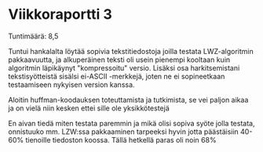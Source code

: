 # Viikkoraportti 3

Tuntimäärä: 8,5

Tuntui hankalalta löytää sopivia tekstitiedostoja joilla testata LWZ-algoritmin pakkaavuutta, ja alkuperäinen teksti oli usein pienempi kooltaan kuin algoritmin läpikäynyt "kompressoitu" versio.
Lisäksi osa harkitsemistani tekstisyötteistä sisälsi ei-ASCII -merkkejä, joten ne ei sopineetkaan testaamiseen nykyisen version kanssa.

Aloitin huffman-koodauksen toteuttamista ja tutkimista, se vei paljon aikaa ja on vielä niin kesken ettei sille ole yksikkötestejä

En aivan tiedä miten testata paremmin ja mikä olisi sopiva syöte jolla testata, onnistuuko mm. LZW:ssa pakkaaminen tarpeeksi hyvin jotta päästäisiin 40-60% tienoille tiedoston koossa. Tällä hetkellä paras oli noin 68%